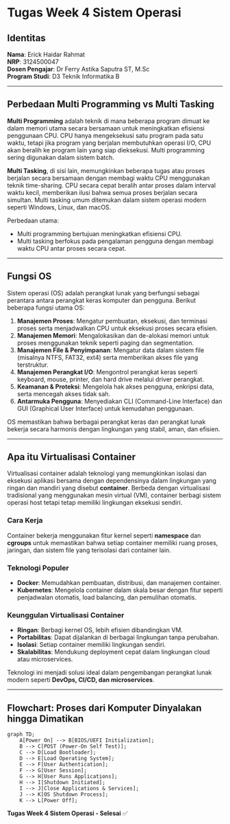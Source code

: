 # Tugas Week 4 Sistem Operasi

## Identitas
**Nama**: Erick Haidar Rahmat  
**NRP**: 3124500047  
**Dosen Pengajar**: Dr Ferry Astika Saputra ST, M.Sc  
**Program Studi**: D3 Teknik Informatika B  

---

## Perbedaan Multi Programming vs Multi Tasking

**Multi Programming** adalah teknik di mana beberapa program dimuat ke dalam memori utama secara bersamaan untuk meningkatkan efisiensi penggunaan CPU. CPU hanya mengeksekusi satu program pada satu waktu, tetapi jika program yang berjalan membutuhkan operasi I/O, CPU akan beralih ke program lain yang siap dieksekusi. Multi programming sering digunakan dalam sistem batch.

**Multi Tasking**, di sisi lain, memungkinkan beberapa tugas atau proses berjalan secara bersamaan dengan membagi waktu CPU menggunakan teknik time-sharing. CPU secara cepat beralih antar proses dalam interval waktu kecil, memberikan ilusi bahwa semua proses berjalan secara simultan. Multi tasking umum ditemukan dalam sistem operasi modern seperti Windows, Linux, dan macOS.

Perbedaan utama:
- Multi programming bertujuan meningkatkan efisiensi CPU.
- Multi tasking berfokus pada pengalaman pengguna dengan membagi waktu CPU antar proses secara cepat.

---

## Fungsi OS

Sistem operasi (OS) adalah perangkat lunak yang berfungsi sebagai perantara antara perangkat keras komputer dan pengguna. Berikut beberapa fungsi utama OS:

1. **Manajemen Proses**: Mengatur pembuatan, eksekusi, dan terminasi proses serta menjadwalkan CPU untuk eksekusi proses secara efisien.
2. **Manajemen Memori**: Mengalokasikan dan de-alokasi memori untuk proses menggunakan teknik seperti paging dan segmentation.
3. **Manajemen File & Penyimpanan**: Mengatur data dalam sistem file (misalnya NTFS, FAT32, ext4) serta memberikan akses file yang terstruktur.
4. **Manajemen Perangkat I/O**: Mengontrol perangkat keras seperti keyboard, mouse, printer, dan hard drive melalui driver perangkat.
5. **Keamanan & Proteksi**: Mengelola hak akses pengguna, enkripsi data, serta mencegah akses tidak sah.
6. **Antarmuka Pengguna**: Menyediakan CLI (Command-Line Interface) dan GUI (Graphical User Interface) untuk kemudahan penggunaan.

OS memastikan bahwa berbagai perangkat keras dan perangkat lunak bekerja secara harmonis dengan lingkungan yang stabil, aman, dan efisien.

---

## Apa itu Virtualisasi Container

Virtualisasi container adalah teknologi yang memungkinkan isolasi dan eksekusi aplikasi bersama dengan dependensinya dalam lingkungan yang ringan dan mandiri yang disebut **container**. Berbeda dengan virtualisasi tradisional yang menggunakan mesin virtual (VM), container berbagi sistem operasi host tetapi tetap memiliki lingkungan eksekusi sendiri.

### Cara Kerja
Container bekerja menggunakan fitur kernel seperti **namespace** dan **cgroups** untuk memastikan bahwa setiap container memiliki ruang proses, jaringan, dan sistem file yang terisolasi dari container lain.

### Teknologi Populer
- **Docker**: Memudahkan pembuatan, distribusi, dan manajemen container.
- **Kubernetes**: Mengelola container dalam skala besar dengan fitur seperti penjadwalan otomatis, load balancing, dan pemulihan otomatis.

### Keunggulan Virtualisasi Container
- **Ringan**: Berbagi kernel OS, lebih efisien dibandingkan VM.
- **Portabilitas**: Dapat dijalankan di berbagai lingkungan tanpa perubahan.
- **Isolasi**: Setiap container memiliki lingkungan sendiri.
- **Skalabilitas**: Mendukung deployment cepat dalam lingkungan cloud atau microservices.

Teknologi ini menjadi solusi ideal dalam pengembangan perangkat lunak modern seperti **DevOps, CI/CD, dan microservices**.

---

## Flowchart: Proses dari Komputer Dinyalakan hingga Dimatikan

```mermaid
graph TD;
    A[Power On] --> B[BIOS/UEFI Initialization];
    B --> C[POST (Power-On Self Test)];
    C --> D[Load Bootloader];
    D --> E[Load Operating System];
    E --> F[User Authentication];
    F --> G[User Session];
    G --> H[User Runs Applications];
    H --> I[Shutdown Initiated];
    I --> J[Close Applications & Services];
    J --> K[OS Shutdown Process];
    K --> L[Power Off];
```



**Tugas Week 4 Sistem Operasi - Selesai** ✅

